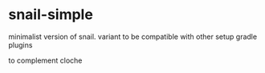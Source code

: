 # snail-simple
minimalist version of snail. variant to be compatible with other setup gradle plugins

to complement cloche
